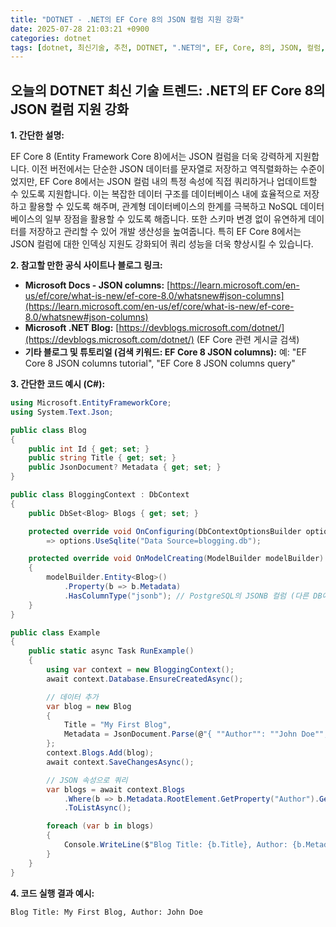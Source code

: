 ```yaml
---
title: "DOTNET - .NET의 EF Core 8의 JSON 컬럼 지원 강화"
date: 2025-07-28 21:03:21 +0900
categories: dotnet
tags: [dotnet, 최신기술, 추천, DOTNET, ".NET의", EF, Core, 8의, JSON, 컬럼, 지원, 강화]
---
```


## 오늘의 DOTNET 최신 기술 트렌드: **.NET의 EF Core 8의 JSON 컬럼 지원 강화**

**1. 간단한 설명:**

EF Core 8 (Entity Framework Core 8)에서는 JSON 컬럼을 더욱 강력하게 지원합니다. 이전 버전에서는 단순한 JSON 데이터를 문자열로 저장하고 역직렬화하는 수준이었지만, EF Core 8에서는 JSON 컬럼 내의 특정 속성에 직접 쿼리하거나 업데이트할 수 있도록 지원합니다. 이는 복잡한 데이터 구조를 데이터베이스 내에 효율적으로 저장하고 활용할 수 있도록 해주며, 관계형 데이터베이스의 한계를 극복하고 NoSQL 데이터베이스의 일부 장점을 활용할 수 있도록 해줍니다. 또한 스키마 변경 없이 유연하게 데이터를 저장하고 관리할 수 있어 개발 생산성을 높여줍니다. 특히 EF Core 8에서는 JSON 컬럼에 대한 인덱싱 지원도 강화되어 쿼리 성능을 더욱 향상시킬 수 있습니다.

**2. 참고할 만한 공식 사이트나 블로그 링크:**

*   **Microsoft Docs - JSON columns:** [https://learn.microsoft.com/en-us/ef/core/what-is-new/ef-core-8.0/whatsnew#json-columns](https://learn.microsoft.com/en-us/ef/core/what-is-new/ef-core-8.0/whatsnew#json-columns)
*   **Microsoft .NET Blog:** [https://devblogs.microsoft.com/dotnet/](https://devblogs.microsoft.com/dotnet/) (EF Core 관련 게시글 검색)
*   **기타 블로그 및 튜토리얼 (검색 키워드: EF Core 8 JSON columns):** 예: "EF Core 8 JSON columns tutorial", "EF Core 8 JSON columns query"

**3. 간단한 코드 예시 (C#):**

```csharp
using Microsoft.EntityFrameworkCore;
using System.Text.Json;

public class Blog
{
    public int Id { get; set; }
    public string Title { get; set; }
    public JsonDocument? Metadata { get; set; }
}

public class BloggingContext : DbContext
{
    public DbSet<Blog> Blogs { get; set; }

    protected override void OnConfiguring(DbContextOptionsBuilder options)
        => options.UseSqlite("Data Source=blogging.db");

    protected override void OnModelCreating(ModelBuilder modelBuilder)
    {
        modelBuilder.Entity<Blog>()
            .Property(b => b.Metadata)
            .HasColumnType("jsonb"); // PostgreSQL의 JSONB 컬럼 (다른 DB에 맞춰 변경 가능)
    }
}

public class Example
{
    public static async Task RunExample()
    {
        using var context = new BloggingContext();
        await context.Database.EnsureCreatedAsync();

        // 데이터 추가
        var blog = new Blog
        {
            Title = "My First Blog",
            Metadata = JsonDocument.Parse(@"{ ""Author"": ""John Doe"", ""PublishedDate"": ""2024-01-01"" }")
        };
        context.Blogs.Add(blog);
        await context.SaveChangesAsync();

        // JSON 속성으로 쿼리
        var blogs = await context.Blogs
            .Where(b => b.Metadata.RootElement.GetProperty("Author").GetString() == "John Doe")
            .ToListAsync();

        foreach (var b in blogs)
        {
            Console.WriteLine($"Blog Title: {b.Title}, Author: {b.Metadata?.RootElement.GetProperty("Author").GetString()}");
        }
    }
}

```

**4. 코드 실행 결과 예시:**

```
Blog Title: My First Blog, Author: John Doe
```


